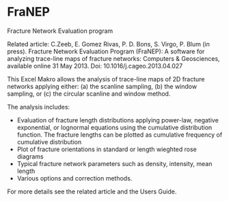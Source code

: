 FraNEP
======

Fracture Network Evaluation program

Related article:
C.Zeeb, E. Gomez Rivas, P. D. Bons, S. Virgo, P. Blum (in press). 
Fracture Network Evaluation Program (FraNEP): A software for analyzing trace-line maps of fracture networks: 
Computers & Geosciences, available online 31 May 2013. Doi: 10.1016/j.cageo.2013.04.027


This Excel Makro allows the analysis of trace-line maps of 2D fracture networks applying either: 
(a) the scanline sampling, 
(b) the window sampling, or 
(c) the circular scanline and window method.

The analysis includes:
- Evaluation of fracture length distributions applying power-law, negative exponential, or lognormal equations 
using the cumulative distribution function. 
The fracture lengths can be plotted as cumulative frequency of cumulative distribution
- Plot of fracture orientations in standard or length wieghted rose diagrams
- Typical fracture network parameters such as density, intensity, mean length
- Various options and correction methods.

For more details see the related article and the Users Guide.
